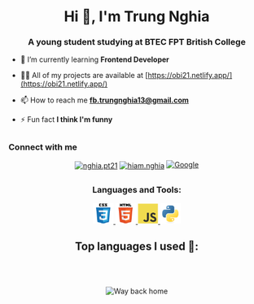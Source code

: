 <h1 align="center">Hi 👋, I'm Trung Nghia</h1>
<h3 align="center">A young student studying at BTEC FPT British College</h3>

- 🌱 I’m currently learning **Frontend Developer**

- 👨‍💻 All of my projects are available at [https://obi21.netlify.app/](https://obi21.netlify.app/)

- 📫 How to reach me **fb.trungnghia13@gmail.com**

- ⚡ Fun fact **I think I'm funny**

## <h3 align="left">Connect with me</h3>
<p align="center">
<a href="https://fb.com/nghia.pt21" target="blank"><img align="center" src="https://raw.githubusercontent.com/rahuldkjain/github-profile-readme-generator/master/src/images/icons/Social/facebook.svg" alt="nghia.pt21" height="30" width="40" /></a>
<a href="https://instagram.com/hiam.nghia" target="blank"><img align="center" src="https://raw.githubusercontent.com/rahuldkjain/github-profile-readme-generator/master/src/images/icons/Social/instagram.svg" alt="hiam.nghia" height="30" width="40" /></a>
    <a href="mailto:fb.trungnghia13@gmail.com">
    <img src="https://www.vectorlogo.zone/logos/google/google-icon.svg" alt="Google" height="30" width="30">
  </a>
</p>

##
<h3 align="center">Languages and Tools:</h3>
<p align="center"> <a href="https://www.w3schools.com/css/" target="_blank" rel="noreferrer"> <img src="https://raw.githubusercontent.com/devicons/devicon/master/icons/css3/css3-original-wordmark.svg" alt="css3" width="40" height="40"/> </a> <a href="https://www.w3.org/html/" target="_blank" rel="noreferrer"> <img src="https://raw.githubusercontent.com/devicons/devicon/master/icons/html5/html5-original-wordmark.svg" alt="html5" width="40" height="40"/> </a> <a href="https://developer.mozilla.org/en-US/docs/Web/JavaScript" target="_blank" rel="noreferrer"> <img src="https://raw.githubusercontent.com/devicons/devicon/master/icons/javascript/javascript-original.svg" alt="javascript" width="40" height="40"/> </a> <a href="https://www.python.org" target="_blank" rel="noreferrer"> <img src="https://raw.githubusercontent.com/devicons/devicon/master/icons/python/python-original.svg" alt="python" width="40" height="40"/> </a> </p>

## <p align="center">Top languages I used 👀:</p>
<p align="center"><img src="https://github-readme-stats.vercel.app/api/top-langs/?username=ptnghia21&langs_count=10&theme=tokyonight&layout=compact" alt="" /></p>

##
<p align="center"><img src="https://i.pinimg.com/originals/5e/ec/9f/5eec9ff83a549b1a11fba7f815cc7182.gif" alt="Way back home" height="300" width="300"></p>
